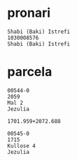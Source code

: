 
# pronari

```
Shabi (Baki) Istrefi 
1030008576
Shabi (Baki) Istrefi

```
# parcela

```
00544-0
2059
Mal 2
Jezulia

1701.959+2072.688

00545-0
1715
Kullose 4
Jezulia

```
